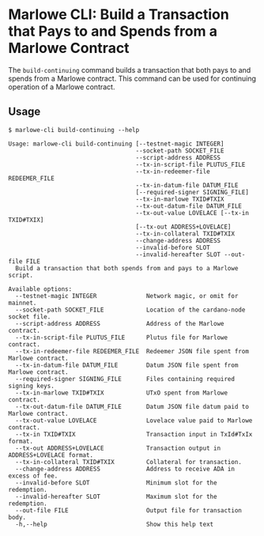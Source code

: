 # Marlowe CLI: Build a Transaction that Pays to and Spends from a Marlowe Contract

The `build-continuing` command builds a transaction that both pays to and spends from a Marlowe contract. This command can be used for continuing operation of a Marlowe contract.


## Usage

    $ marlowe-cli build-continuing --help
    
    Usage: marlowe-cli build-continuing [--testnet-magic INTEGER]
                                        --socket-path SOCKET_FILE
                                        --script-address ADDRESS
                                        --tx-in-script-file PLUTUS_FILE
                                        --tx-in-redeemer-file REDEEMER_FILE
                                        --tx-in-datum-file DATUM_FILE
                                        [--required-signer SIGNING_FILE]
                                        --tx-in-marlowe TXID#TXIX
                                        --tx-out-datum-file DATUM_FILE
                                        --tx-out-value LOVELACE [--tx-in TXID#TXIX]
                                        [--tx-out ADDRESS+LOVELACE]
                                        --tx-in-collateral TXID#TXIX
                                        --change-address ADDRESS
                                        --invalid-before SLOT
                                        --invalid-hereafter SLOT --out-file FILE
      Build a transaction that both spends from and pays to a Marlowe script.
    
    Available options:
      --testnet-magic INTEGER              Network magic, or omit for mainnet.
      --socket-path SOCKET_FILE            Location of the cardano-node socket file.
      --script-address ADDRESS             Address of the Marlowe contract.
      --tx-in-script-file PLUTUS_FILE      Plutus file for Marlowe contract.
      --tx-in-redeemer-file REDEEMER_FILE  Redeemer JSON file spent from Marlowe contract.
      --tx-in-datum-file DATUM_FILE        Datum JSON file spent from Marlowe contract.
      --required-signer SIGNING_FILE       Files containing required signing keys.
      --tx-in-marlowe TXID#TXIX            UTxO spent from Marlowe contract.
      --tx-out-datum-file DATUM_FILE       Datum JSON file datum paid to Marlowe contract.
      --tx-out-value LOVELACE              Lovelace value paid to Marlowe contract.
      --tx-in TXID#TXIX                    Transaction input in TxId#TxIx format.
      --tx-out ADDRESS+LOVELACE            Transaction output in ADDRESS+LOVELACE format.
      --tx-in-collateral TXID#TXIX         Collateral for transaction.
      --change-address ADDRESS             Address to receive ADA in excess of fee.
      --invalid-before SLOT                Minimum slot for the redemption.
      --invalid-hereafter SLOT             Maximum slot for the redemption.
      --out-file FILE                      Output file for transaction body.
      -h,--help                            Show this help text
